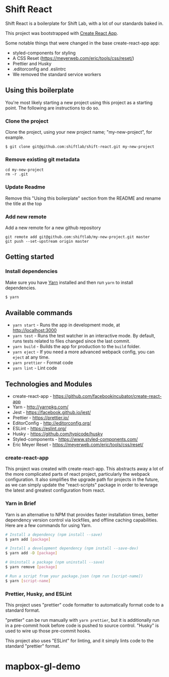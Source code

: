 # Shift React

Shift React is a boilerplate for Shift Lab, with a lot of our standards baked in.

This project was bootstrapped with [Create React App](https://github.com/facebookincubator/create-react-app).

Some notable things that were changed in the base create-react-app app:
 - styled-components for styling
 - A CSS Reset (https://meyerweb.com/eric/tools/css/reset/)
 - Prettier and Husky
 - .editorconfig and .eslintrc
 - We removed the standard service workers

## Using this boilerplate

You're most likely starting a new project using this project as a starting point. The following
are instructions to do so.

### Clone the project

Clone the project, using your new project name; "my-new-project", for example.

```
$ git clone git@github.com:shiftlab/shift-react.git my-new-project
```

### Remove existing git metadata

```
cd my-new-project
rm -r .git
```

### Update Readme

Remove this "Using this boilerplate" section from the README and rename the title at the top

### Add new remote

Add a new remote for a new github repository

```
git remote add git@github.com:shiftlab/my-new-project.git master
git push --set-upstream origin master
```

## Getting started

### Install dependencies

Make sure you have [Yarn](http://yarnpkg.com/) installed and then run `yarn` to install dependencies.

```bash
$ yarn
```

## Available commands

- `yarn start` - Runs the app in development mode, at [http://localhost:3000](http://localhost:3000)
- `yarn test` - Runs the test watcher in an interactive mode. By default, runs tests related to files changed since the last commit.
- `yarn build` - Builds the app for production to the `build` folder.
- `yarn eject` - If you need a more advanced webpack config, you can `eject` at any time.
- `yarn prettier` - Format code
- `yarn lint` - Lint code

## Technologies and Modules

* create-react-app - https://github.com/facebookincubator/create-react-app
* Yarn - http://yarnpkg.com/
* Jest - https://facebook.github.io/jest/
* Prettier - https://prettier.io/
* EditorConfig - http://editorconfig.org/
* ESLint - https://eslint.org/
* Husky - https://github.com/typicode/husky
* Styled-components - https://www.styled-components.com/
* Eric Meyer Reset - https://meyerweb.com/eric/tools/css/reset/

### create-react-app

This project was created with create-react-app. This abstracts away a lot of the more complicated parts of react project,
particularly the webpack configuration. It also simplifies the upgrade path for projects in the future, as we can simply
update the "react-scripts" package in order to leverage the latest and greatest configuration from react.

### Yarn in Brief

Yarn is an alternative to NPM that provides faster installation times, better dependency version control via lockfiles, and offline caching capabilities. Here are a few commands for using Yarn.

```bash
# Install a dependency (npm install --save)
$ yarn add [package]

# Install a development dependency (npm install --save-dev)
$ yarn add -D [package]

# Uninstall a package (npm uninstall --save)
$ yarn remove [package]

# Run a script from your package.json (npm run [script-name])
$ yarn [script-name]
```

### Prettier, Husky, and ESLint

This project uses "prettier" code formatter to automatically format code to a standard format.

"prettier" can be run manually with `yarn prettier`, but it is additionally run in a pre-commit hook before code
 is pushed to source control. "Husky" is used to wire up those pre-commit hooks.

 This project also uses "ESLint" for linting, and it simply lints code to the standard
 "prettier" format.

# mapbox-gl-demo
